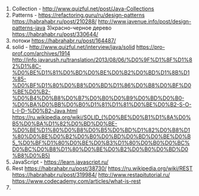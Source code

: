 1) Collection  - http://www.quizful.net/post/Java-Collections
2) Patterns - https://refactoring.guru/ru/design-patterns
              https://habrahabr.ru/post/210288/
              http://www.javenue.info/post/design-patterns-java
3)красно-черное дерево https://habrahabr.ru/post/330644/
4) потоки https://habrahabr.ru/post/164487/
5) solid - http://www.quizful.net/interview/java/solid
           https://pro-prof.com/archives/1914
           http://info.javarush.ru/translation/2013/08/06/%D0%9F%D1%8F%D1%82%D1%8C-%D0%BE%D1%81%D0%BD%D0%BE%D0%B2%D0%BD%D1%8B%D1%85-%D0%BF%D1%80%D0%B8%D0%BD%D1%86%D0%B8%D0%BF%D0%BE%D0%B2-%D0%B4%D0%B8%D0%B7%D0%B0%D0%B9%D0%BD%D0%B0-%D0%BA%D0%BB%D0%B0%D1%81%D1%81%D0%BE%D0%B2-S-O-L-I-D-%D0%B2-Java.html
           https://ru.wikipedia.org/wiki/SOLID_(%D0%BE%D0%B1%D1%8A%D0%B5%D0%BA%D1%82%D0%BD%D0%BE-%D0%BE%D1%80%D0%B8%D0%B5%D0%BD%D1%82%D0%B8%D1%80%D0%BE%D0%B2%D0%B0%D0%BD%D0%BD%D0%BE%D0%B5_%D0%BF%D1%80%D0%BE%D0%B3%D1%80%D0%B0%D0%BC%D0%BC%D0%B8%D1%80%D0%BE%D0%B2%D0%B0%D0%BD%D0%B8%D0%B5)
6) JavaScript - https://learn.javascript.ru/
7) Rest https://habrahabr.ru/post/38730/
        https://ru.wikipedia.org/wiki/REST
        https://habrahabr.ru/post/319984/
        http://www.restapitutorial.ru/
        https://www.codecademy.com/articles/what-is-rest
8)

